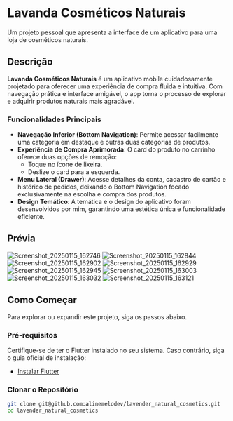 # Lavanda Cosméticos Naturais

Um projeto pessoal que apresenta a interface de um aplicativo para uma loja de cosméticos naturais.

## Descrição

**Lavanda Cosméticos Naturais** é um aplicativo mobile cuidadosamente projetado para oferecer uma experiência de compra fluida e intuitiva. Com navegação prática e interface amigável, o app torna o processo de explorar e adquirir produtos naturais mais agradável.

### Funcionalidades Principais

- **Navegação Inferior (Bottom Navigation)**: Permite acessar facilmente uma categoria em destaque e outras duas categorias de produtos.
- **Experiência de Compra Aprimorada**: O card do produto no carrinho oferece duas opções de remoção:
  - Toque no ícone de lixeira.
  - Deslize o card para a esquerda.
- **Menu Lateral (Drawer)**: Acesse detalhes da conta, cadastro de cartão e histórico de pedidos, deixando o Bottom Navigation focado exclusivamente na escolha e compra dos produtos.
- **Design Temático**: A temática e o design do aplicativo foram desenvolvidos por mim, garantindo uma estética única e funcionalidade eficiente.

## Prévia

![Screenshot_20250115_162746](https://github.com/user-attachments/assets/e36d227e-69d7-4cd4-b4e2-c45ee4c1114b)
![Screenshot_20250115_162844](https://github.com/user-attachments/assets/2cb0f199-1eba-49db-878e-1b32f88c2446)
![Screenshot_20250115_162902](https://github.com/user-attachments/assets/46957799-6eb6-42d7-b8aa-d55e137e9dbd)
![Screenshot_20250115_162929](https://github.com/user-attachments/assets/4b3dd750-08b8-4938-90b4-a85a3cbbca94)
![Screenshot_20250115_162945](https://github.com/user-attachments/assets/67e3f03a-738c-49ac-8935-25a44ca43995)
![Screenshot_20250115_163003](https://github.com/user-attachments/assets/410ac645-2c85-4cc3-a7ae-38509a94ec20)
![Screenshot_20250115_163032](https://github.com/user-attachments/assets/e37edf84-d44e-4ce8-b9ed-68ebd62ae830)
![Screenshot_20250115_163121](https://github.com/user-attachments/assets/d6f2e0cc-e4dc-4aa9-a99c-747e309729b6)


## Como Começar

Para explorar ou expandir este projeto, siga os passos abaixo.

### Pré-requisitos

Certifique-se de ter o Flutter instalado no seu sistema. Caso contrário, siga o guia oficial de instalação:

- [Instalar Flutter](https://flutter.dev/docs/get-started/install)

### Clonar o Repositório

```bash
git clone git@github.com:alinemelodev/lavender_natural_cosmetics.git
cd lavender_natural_cosmetics
